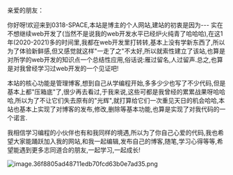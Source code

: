 
<BlogInfo id="1202" title="关于" author="白日梦想猿" pv=0 read_times=0 pre_cost_time=29 category="开发记录" tag_list="[]" create_time="2023.03.26 10:38:00" update_time="2023.04.06 22:27:00" />

亲爱的朋友：

你好呀!欢迎来到0318-SPACE,本站是博主的个人网站,建站的初衷是因为---
实在不想继续web开发了(当然不是说我的web开发水平已经炉火纯青了哈哈哈),在这1年(2020-2021)多的时间里,我都在web开发里打转转,基本上没有学新东西了,所以为了体验新鲜感,但又感觉就这样"一走了之"不太好,所以就索性建立了该站,也算是对所学的web开发的知识点一个总结性应用,俗话说:雁过留名,人过留声.总之,也算是对我曾经学习过web开发的一个见证吧!

本站的核心功能是管理博客,想到自己从学编程开始,多多少少也写了不少代码,但是基本上都"压箱底"了,很少再去看过,于我来说,这些可都是我曾经的累累战果呀哈哈哈,所以为了不让它们失去原有的"光辉",就打算给它们一次重见天日的机会哈哈,本站也基本上实现了对博客的发布,修改,删除等基本功能,也算是实现了对我代码的一个诺言.

我相信学习编程的小伙伴也有和我同样的境遇,所以为了你自己心爱的代码,我也希望大家能踊跃加入我的网站,和我一起编辑,发布自己的博客,随笔,学习心得等等,希望能遇到更多志同道合的朋友,一起学习,一起成长!

![image.36f8805ad48711edb70fcd63b0e7ad35.png](../../../media/image/2023/03/28/1659087037824.5d545402cd3911ed960cdcf505c52fb0.jpg)


